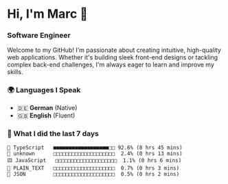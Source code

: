# Hi, I'm Marc 👋 
### Software Engineer

Welcome to my GitHub! I'm passionate about creating intuitive, high-quality web applications. Whether it's building sleek front-end designs or tackling complex back-end challenges, I'm always eager to learn and improve my skills.  

### 🌍 Languages I Speak  
- 🇩🇪 **German** (Native)  
- 🇬🇧 **English** (Fluent)

### 🤯 What I did the last 7 days

```
🔷 TypeScript   ■■■■■■■■■■■■■■■■■■□□ 92.6% (8 hrs 45 mins)
📄 unknown      □□□□□□□□□□□□□□□□□□□□  2.4% (0 hrs 13 mins)
🟨 JavaScript   □□□□□□□□□□□□□□□□□□□□  1.1% (0 hrs 6 mins)
📄 PLAIN_TEXT   □□□□□□□□□□□□□□□□□□□□  0.7% (0 hrs 3 mins)
📄 JSON         □□□□□□□□□□□□□□□□□□□□  0.5% (0 hrs 2 mins)
```